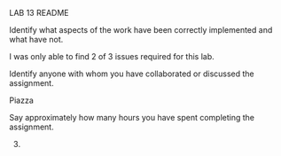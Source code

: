 LAB 13 README


 Identify what aspects of the work have been correctly implemented and what have not. 


I was only able to find 2 of 3 issues required for this lab.


Identify anyone with whom you have collaborated or discussed the assignment.


 Piazza 


Say approximately how many hours you have spent completing the assignment.

 3.